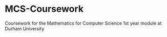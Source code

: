 # MCS-Coursework
  Coursework for the Mathematics for Computer Science 1st year module at Durham University 
